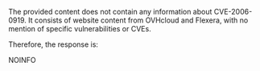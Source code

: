 The provided content does not contain any information about CVE-2006-0919. It consists of website content from OVHcloud and Flexera, with no mention of specific vulnerabilities or CVEs.

Therefore, the response is:

NOINFO